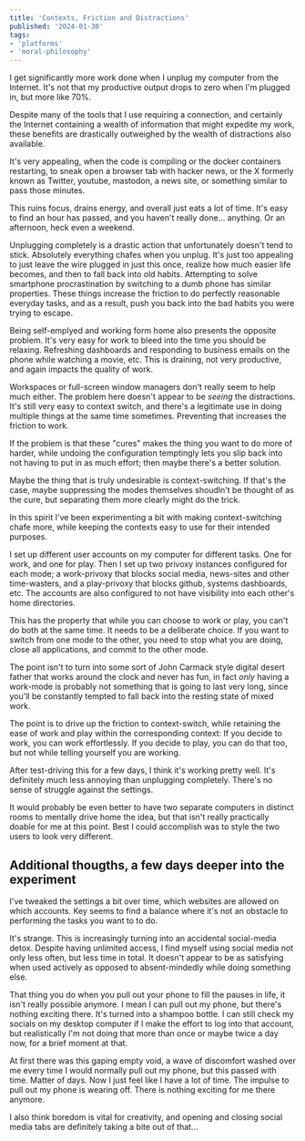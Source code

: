 ```yaml
---
title: 'Contexts, Friction and Distractions'
published: '2024-01-30'
tags:
- 'platforms'
- 'moral-philosophy'
---
```


I get significantly more work done when I unplug my computer from the Internet.  It's not that my productive output drops to zero when I'm plugged in, but more like 70%.

Despite many of the tools that I use requiring a connection, and certainly the Internet containing a wealth of information that might expedite my work, these benefits are drastically outweighed by the wealth of distractions also available.

It's very appealing, when the code is compiling or the docker containers restarting, to sneak open a browser tab with hacker news, or the &Chi; formerly known as Twitter, youtube, mastodon, a news site, or something similar to pass those minutes.

This ruins focus, drains energy, and overall just eats a lot of time.  It's easy to find an hour has passed, and you haven't really done... anything.  Or an afternoon, heck even a weekend.

Unplugging completely is a drastic action that unfortunately doesn't tend to stick.  Absolutely everything chafes when you unplug.  It's just too appealing to just leave the wire plugged in just this once, realize how much easier life becomes, and then to fall back into old habits.  Attempting to solve smartphone procrastination by switching to a dumb phone has similar properties.  These things increase the friction to do perfectly reasonable everyday tasks, and as a result, push you back into the bad habits you were trying to escape.

Being self-emplyed and working form home also presents the opposite problem.  It's very easy for work to bleed into the time you should be relaxing.  Refreshing dashboards and responding to business emails on the phone while watching a movie, etc.  This is draining, not very productive, and again impacts the quality of work.

Workspaces or full-screen window managers don't really seem to help much either.  The problem here doesn't appear to be *seeing* the distractions.  It's still very easy to context switch, and there's a legitimate use in doing multiple things at the same time sometimes.  Preventing that increases the friction to work.

If the problem is that these "cures" makes the thing you want to do more of harder, while undoing the configuration temptingly lets you slip back into not having to put in as much effort; then maybe there's a better solution.

Maybe the thing that is truly undesirable is context-switching.  If that's the case, maybe suppressing the modes themselves shoudln't be thought of as the cure, but separating them more clearly might do the trick.

In this spirit I've been experimenting a bit with making context-switching chafe more, while keeping the contexts easy to use for their intended purposes.

I set up different user accounts on my computer for different tasks.  One for work, and one for play.  Then I set up two privoxy instances configured for each mode;  a work-privoxy that blocks social media, news-sites and other time-wasters, and a play-privoxy that blocks github, systems dashboards, etc.  The accounts are also configured to not have visibility into each other's home directories.

This has the property that while you can choose to work or play, you can't do both at the same time.  It needs to be a deliberate choice.  If you want to switch from one mode to the other, you need to stop what you are doing, close all applications, and commit to the other mode.

The point isn't to turn into some sort of John Carmack style digital desert father that works around the clock and never has fun, in fact *only* having a work-mode is probably not something that is going to last very long, since you'll be constantly tempted to fall back into the resting state of mixed work.

The point is to drive up the friction to context-switch, while retaining the ease of work and play within the corresponding context:  If you decide to work, you can work effortlessly.  If you decide to play, you can do that too, but not while telling yourself you are working.

After test-driving this for a few days, I think it's working pretty well.  It's definitely much less annoying than unplugging completely.  There's no sense of struggle against the settings.

It would probably be even better to have two separate computers in distinct rooms to mentally drive home the idea, but that isn't really practically doable for me at this point.  Best I could accomplish was to style the two users to look very different.

## Additional thougths, a few days deeper into the experiment

I've tweaked the settings a bit over time, which websites are allowed on which accounts.  Key seems to find a balance where it's not an obstacle to performing the tasks you want to to do. 

It's strange.  This is increasingly turning into an accidental social-media detox.  Despite having unlimited access, I find myself using social media not only less often, but less time in total.  It doesn't appear to be as satisfying when  used actively as opposed to absent-mindedly while doing something else.

That thing you do when you pull out your phone to fill the pauses in life, it isn't really possible anymore.  I mean I can pull out my phone, but there's nothing exciting there.  It's turned into a shampoo bottle.  I can still check my socials on my desktop computer if I make the effort to log into that account, but realistically I'm not doing that more than once or maybe twice a day now, for a brief moment at that.

At first there was this gaping empty void, a wave of discomfort washed over me every time I would normally pull out my phone, but this passed with time.  Matter of days.  Now I just feel like I have a lot of time.  The impulse to pull out my phone is wearing off.  There is nothing exciting for me there anymore.  

I also think boredom is vital for creativity, and opening and closing social media tabs are definitely taking a bite out of that...